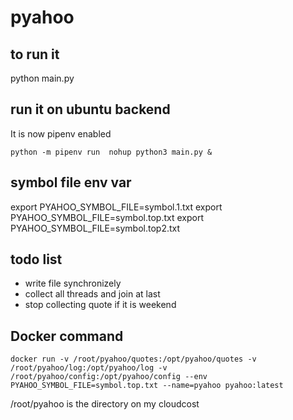 # pyahoo

## to run it 
python main.py

## run it on ubuntu backend
It is now pipenv enabled  
```
python -m pipenv run  nohup python3 main.py &
```

## symbol file env var
export PYAHOO_SYMBOL_FILE=symbol.1.txt
export PYAHOO_SYMBOL_FILE=symbol.top.txt
export PYAHOO_SYMBOL_FILE=symbol.top2.txt

## todo list 
- write file synchronizely
- collect all threads and join at last
- stop collecting quote if it is weekend

## Docker command 
```
docker run -v /root/pyahoo/quotes:/opt/pyahoo/quotes -v /root/pyahoo/log:/opt/pyahoo/log -v /root/pyahoo/config:/opt/pyahoo/config --env PYAHOO_SYMBOL_FILE=symbol.top.txt --name=pyahoo pyahoo:latest
```
/root/pyahoo is the directory on my cloudcost